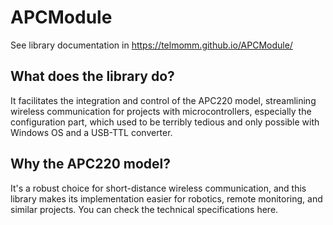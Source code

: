 # APCModule
See library documentation in
https://telmomm.github.io/APCModule/

## What does the library do?
It facilitates the integration and control of the APC220 model, streamlining wireless communication for projects with microcontrollers, especially the configuration part, which used to be terribly tedious and only possible with Windows OS and a USB-TTL converter.

## Why the APC220 model?
It's a robust choice for short-distance wireless communication, and this library makes its implementation easier for robotics, remote monitoring, and similar projects. You can check the technical specifications here.

